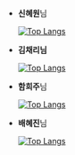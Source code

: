 - **신혜원**님

  [![Top Langs](https://github-readme-stats.vercel.app/api/top-langs/?username=HeyWonee)](https://github.com/HeyWonee/github-readme-stats)

- **김채리님**

  [![Top Langs](https://github-readme-stats.vercel.app/api/top-langs/?username=cherry2250)](https://github.com/cherry2250/github-readme-stats)

- **함희주**님

  [![Top Langs](https://github-readme-stats.vercel.app/api/top-langs/?username=hhejo)](https://github.com/hhejo/github-readme-stats)

- **배혜진**님

  [![Top Langs](https://github-readme-stats.vercel.app/api/top-langs/?username=Baejin1202)](https://github.com/Baejin1202/github-readme-stats)

